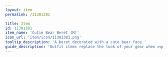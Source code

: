 ```yaml
---
layout: item
permalink: /11301381

title: Item
id: 11301381
item_name: 'Cutie Bear Beret (M)'
icon_url: 'item/icon/11301381.png'
tooltip_description: 'A beret decorated with a cute bear face.'
guide_description: 'Outfit items replace the look of your gear when equipped.'
---
```

